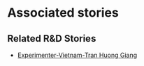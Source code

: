 # Associated stories

<!-- !!DO NOT REMOVE!! start autogenerated hyperlinks -->
## Related R&D Stories
- [Experimenter-Vietnam-Tran Huong Giang](/stories/?doc=Experimenters_VNM)
<!-- !!DO NOT REMOVE!! end autogenerated hyperlinks -->